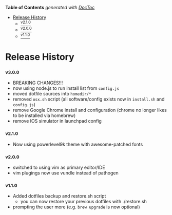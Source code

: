 <!-- START doctoc generated TOC please keep comment here to allow auto update -->
<!-- DON'T EDIT THIS SECTION, INSTEAD RE-RUN doctoc TO UPDATE -->
**Table of Contents**  *generated with [DocToc](https://github.com/thlorenz/doctoc)*

- [Release History](#release-history)
    - [<sup>v2.1.0</sup>](#supv210sup)
    - [<sup>v2.0.0</sup>](#supv200sup)
    - [<sup>v1.1.0</sup>](#supv110sup)

<!-- END doctoc generated TOC please keep comment here to allow auto update -->

# Release History

### <sup>v3.0.0</sup>
 * BREAKING CHANGES!!!
 * now using node.js to run install list from `config.js`
 * moved dotfile sources into `homedir/*`
 * removed `osx.sh` script (all software/config exists now in `install.sh` and `config.js`)
 * remove Google Chrome install and configuration (chrome no longer likes to be installed via homebrew)
 * remove IOS simulator in launchpad config
### <sup>v2.1.0</sup>
 * Now using powerlevel9k theme with awesome-patched fonts
### <sup>v2.0.0</sup>
 * switched to using vim as primary editor/IDE
 * vim plugings now use vundle instead of pathogen
### <sup>v1.1.0</sup>
 * Added dotfiles backup and restore.sh script
     * you can now restore your previous dotfiles with ./restore.sh
 * prompting the user more (e.g. `brew upgrade` is now optional)
